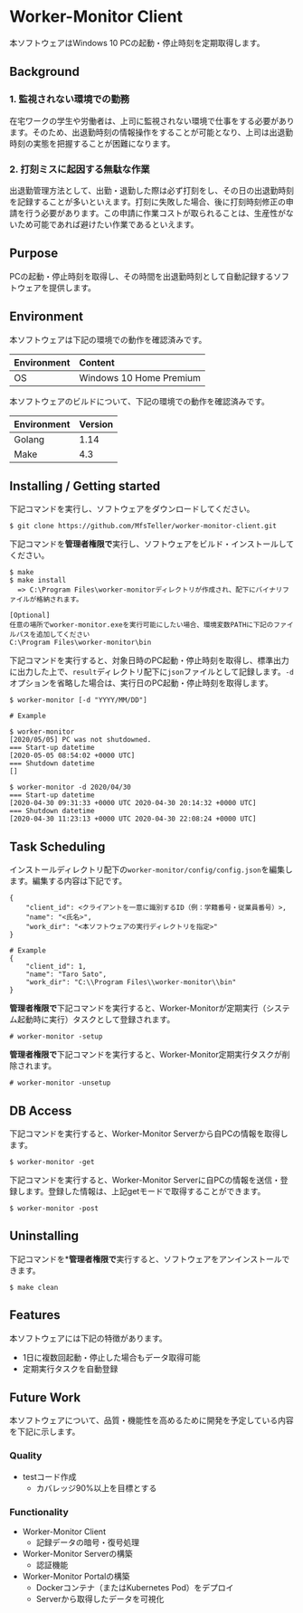 # Worker-Monitor Client

本ソフトウェアはWindows 10 PCの起動・停止時刻を定期取得します。

## Background

### 1. 監視されない環境での勤務

在宅ワークの学生や労働者は、上司に監視されない環境で仕事をする必要があります。そのため、出退勤時刻の情報操作をすることが可能となり、上司は出退勤時刻の実態を把握することが困難になります。

### 2. 打刻ミスに起因する無駄な作業

出退勤管理方法として、出勤・退勤した際は必ず打刻をし、その日の出退勤時刻を記録することが多いといえます。打刻に失敗した場合、後に打刻時刻修正の申請を行う必要があります。この申請に作業コストが取られることは、生産性がないため可能であれば避けたい作業であるといえます。

## Purpose

PCの起動・停止時刻を取得し、その時間を出退勤時刻として自動記録するソフトウェアを提供します。

## Environment

本ソフトウェアは下記の環境での動作を確認済みです。

|Environment|Content|
|:--        |:--    |
|OS         |Windows 10 Home Premium|

本ソフトウェアのビルドについて、下記の環境での動作を確認済みです。

|Environment|Version|
|:--        |:--    |
|Golang     |1.14   |
|Make       |4.3    |

## Installing / Getting started

下記コマンドを実行し、ソフトウェアをダウンロードしてください。

~~~
$ git clone https://github.com/MfsTeller/worker-monitor-client.git
~~~

下記コマンドを**管理者権限で**実行し、ソフトウェアをビルド・インストールしてください。

~~~
$ make
$ make install
  => C:\Program Files\worker-monitorディレクトリが作成され、配下にバイナリファイルが格納されます。

[Optional]
任意の場所でworker-monitor.exeを実行可能にしたい場合、環境変数PATHに下記のファイルパスを追加してください
C:\Program Files\worker-monitor\bin
~~~

下記コマンドを実行すると、対象日時のPC起動・停止時刻を取得し、標準出力に出力した上で、`result`ディレクトリ配下に`json`ファイルとして記録します。`-d`オプションを省略した場合は、実行日のPC起動・停止時刻を取得します。

~~~
$ worker-monitor [-d "YYYY/MM/DD"]
~~~

~~~
# Example

$ worker-monitor
[2020/05/05] PC was not shutdowned.
=== Start-up datetime
[2020-05-05 08:54:02 +0000 UTC]
=== Shutdown datetime
[] 

$ worker-monitor -d 2020/04/30
=== Start-up datetime
[2020-04-30 09:31:33 +0000 UTC 2020-04-30 20:14:32 +0000 UTC]
=== Shutdown datetime
[2020-04-30 11:23:13 +0000 UTC 2020-04-30 22:08:24 +0000 UTC]
~~~

## Task Scheduling

インストールディレクトリ配下の`worker-monitor/config/config.json`を編集します。編集する内容は下記です。

~~~
{
    "client_id": <クライアントを一意に識別するID（例：学籍番号・従業員番号）>,
    "name": "<氏名>",
    "work_dir": "<本ソフトウェアの実行ディレクトリを指定>"
}
~~~

~~~
# Example
{
    "client_id": 1,
    "name": "Taro Sato",
    "work_dir": "C:\\Program Files\\worker-monitor\\bin"
}
~~~

**管理者権限で**下記コマンドを実行すると、Worker-Monitorが定期実行（システム起動時に実行）タスクとして登録されます。

~~~
# worker-monitor -setup
~~~

**管理者権限で**下記コマンドを実行すると、Worker-Monitor定期実行タスクが削除されます。

~~~
# worker-monitor -unsetup
~~~

## DB Access

下記コマンドを実行すると、Worker-Monitor Serverから自PCの情報を取得します。

~~~
$ worker-monitor -get
~~~

下記コマンドを実行すると、Worker-Monitor Serverに自PCの情報を送信・登録します。登録した情報は、上記getモードで取得することができます。

~~~
$ worker-monitor -post
~~~

## Uninstalling

下記コマンドを***管理者権限で**実行すると、ソフトウェアをアンインストールできます。

~~~
$ make clean
~~~

## Features

本ソフトウェアには下記の特徴があります。

- 1日に複数回起動・停止した場合もデータ取得可能
- 定期実行タスクを自動登録

## Future Work

本ソフトウェアについて、品質・機能性を高めるために開発を予定している内容を下記に示します。

### Quality
- testコード作成
  - カバレッジ90%以上を目標とする

### Functionality

- Worker-Monitor Client
  - 記録データの暗号・復号処理
- Worker-Monitor Serverの構築
  - 認証機能
- Worker-Monitor Portalの構築
  - Dockerコンテナ（またはKubernetes Pod）をデプロイ
  - Serverから取得したデータを可視化
